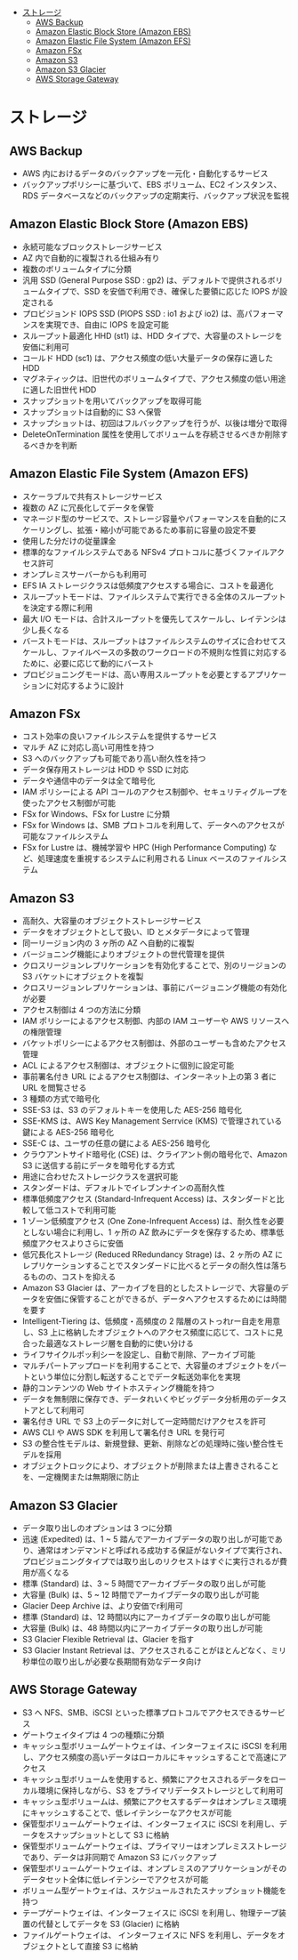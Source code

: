- [ストレージ](#ストレージ)
  - [AWS Backup](#aws-backup)
  - [Amazon Elastic Block Store (Amazon EBS)](#amazon-elastic-block-store-amazon-ebs)
  - [Amazon Elastic File System (Amazon EFS)](#amazon-elastic-file-system-amazon-efs)
  - [Amazon FSx](#amazon-fsx)
  - [Amazon S3](#amazon-s3)
  - [Amazon S3 Glacier](#amazon-s3-glacier)
  - [AWS Storage Gateway](#aws-storage-gateway)

# ストレージ

## AWS Backup
* AWS 内におけるデータのバックアップを一元化・自動化するサービス
* バックアップポリシーに基づいて、EBS ボリューム、EC2 インスタンス、RDS データベースなどのバックアップの定期実行、バックアップ状況を監視

## Amazon Elastic Block Store (Amazon EBS)
* 永続可能なブロックストレージサービス
* AZ 内で自動的に複製される仕組み有り
* 複数のボリュームタイプに分類
* 汎用 SSD (General Purpose SSD : gp2) は、デフォルトで提供されるボリュームタイプで、SSD を安価で利用でき、確保した要領に応じた IOPS が設定される
* プロビジョンド IOPS SSD (PIOPS SSD : io1 および io2) は、高パフォーマンスを実現でき、自由に IOPS を設定可能
* スループット最適化 HHD (st1) は、HDD タイプで、大容量のストレージを安価に利用可
* コールド HDD (sc1) は、アクセス頻度の低い大量データの保存に適した HDD
* マグネティックは、旧世代のボリュームタイプで、アクセス頻度の低い用途に適した旧世代 HDD
* スナップショットを用いてバックアップを取得可能
* スナップショットは自動的に S3 へ保管
* スナップショットは、初回はフルバックアップを行うが、以後は増分で取得
* DeleteOnTermination 属性を使用してボリュームを存続させるべきか削除するべきかを判断

## Amazon Elastic File System (Amazon EFS)
* スケーラブルで共有ストレージサービス
* 複数の AZ に冗長化してデータを保管
* マネージド型のサービスで、ストレージ容量やパフォーマンスを自動的にスケーリングし、拡張・縮小が可能であるため事前に容量の設定不要
* 使用した分だけの従量課金
* 標準的なファイルシステムである NFSv4 プロトコルに基づくファイルアクセス許可
* オンプレミスサーバーからも利用可
* EFS IA ストレージクラスは低頻度アクセスする場合に、コストを最適化
* スループットモードは、ファイルシステムで実行できる全体のスループットを決定する際に利用
* 最大 I/O モードは、合計スループットを優先してスケールし、レイテンシは少し長くなる
* バーストモードは、スループットはファイルシステムのサイズに合わせてスケールし、ファイルベースの多数のワークロードの不規則な性質に対応するために、必要に応じて動的にバースト
* プロビジョニングモードは、高い専用スループットを必要とするアプリケーションに対応するように設計

## Amazon FSx
* コスト効率の良いファイルシステムを提供するサービス
* マルチ AZ に対応し高い可用性を持つ
* S3 へのバックアップも可能であり高い耐久性を持つ
* データ保存用ストレージは HDD や SSD に対応
* データや通信中のデータは全て暗号化
* IAM ポリシーによる API コールのアクセス制御や、セキュリティグループを使ったアクセス制御が可能
* FSx for Windows、FSx for Lustre に分類
* FSx for Windows は、SMB プロトコルを利用して、データへのアクセスが可能なファイルシステム
* FSx for Lustre は、機械学習や HPC (High Performance Computing) など、処理速度を重視するシステムに利用される Linux ベースのファイルシステム

## Amazon S3
* 高耐久、大容量のオブジェクトストレージサービス
* データをオブジェクトとして扱い、ID とメタデータによって管理
* 同一リージョン内の 3 ヶ所の AZ へ自動的に複製
* バージョニング機能によりオブジェクトの世代管理を提供
* クロスリージョンレプリケーションを有効化することで、別のリージョンの S3 バケットにオブジェクトを複製
* クロスリージョンレプリケーションは、事前にバージョニング機能の有効化が必要
* アクセス制御は 4 つの方法に分類
* IAM ポリシーによるアクセス制御、内部の IAM ユーザーや AWS リソースへの権限管理
* バケットポリシーによるアクセス制御は、外部のユーザーも含めたアクセス管理
* ACL によるアクセス制御は、オブジェクトに個別に設定可能
* 事前署名付き URL によるアクセス制御は、インターネット上の第 3 者に URL を閲覧させる
* 3 種類の方式で暗号化
* SSE-S3 は、S3 のデフォルトキーを使用した AES-256 暗号化
* SSE-KMS は、AWS Key Management Serrvice (KMS) で管理されている鍵による AES-256 暗号化
* SSE-C は、ユーザの任意の鍵による AES-256 暗号化
* クラウアントサイド暗号化 (CSE) は、クライアント側の暗号化で、Amazon S3 に送信する前にデータを暗号化する方式
* 用途に合わせたストレージクラスを選択可能
* スタンダードは、デフォルトでイレブンナインの高耐久性
* 標準低頻度アクセス (Standard-Infrequent Access) は、スタンダードと比較して低コストで利用可能
* 1 ゾーン低頻度アクセス (One Zone-Infrequent Access) は、耐久性を必要としない場合に利用し、1 ヶ所の AZ 飲みにデータを保存するため、標準低頻度アクセスよりさらに安価
* 低冗長化ストレージ (Reduced RRedundancy Strage) は、2 ヶ所の AZ にレプリケーションすることでスタンダードに比べるとデータの耐久性は落ちるものの、コストを抑える
* Amazon S3 Glacier は、アーカイブを目的としたストレージで、大容量のデータを安価に保管することができるが、データへアクセスするためには時間を要す
* Intelligent-Tiering は、低頻度・高頻度の 2 階層のストっれrー自走を用意し、S3 上に格納したオブジェクトへのアクセス頻度に応じて、コストに見合った最適なストレージ層を自動的に使い分ける
* ライフサイクルポッ利シーを設定し、自動で削除、アーカイブ可能
* マルチパートアップロードを利用することで、大容量のオブジェクトをパートという単位に分割し転送することでデータ転送効率化を実現
* 静的コンテンツの Web サイトホスティング機能を持つ
* データを無制限に保存でき、データれいくやビッグデータ分析用のデータストアとして利用可
* 署名付き URL で S3 上のデータに対して一定時間だけアクセスを許可
* AWS CLI や AWS SDK を利用して署名付き URL を発行可
* S3 の整合性モデルは、新規登録、更新、削除などの処理時に強い整合性モデルを採用
* オブジェクトロックにより、オブジェクトが削除または上書きされることを、一定機関または無期限に防止

## Amazon S3 Glacier
* データ取り出しのオプションは 3 つに分類
* 迅速 (Expedited) は、1 ~ 5 踏んでアーカイブデータの取り出しが可能であり、通常はオンデマンドと呼ばれる成功する保証がないタイプで実行され、プロビジョニングタイプでは取り出しのリクセストはすぐに実行されるが費用が高くなる
* 標準 (Standard) は、3 ~ 5 時間でアーカイブデータの取り出しが可能
* 大容量 (Bulk) は、5 ~ 12 時間でアーカイブデータの取り出しが可能
* Glacier Deep Archive は、より安価でr利用可
* 標準 (Standard) は、12 時間以内にアーカイブデータの取り出しが可能
* 大容量 (Bulk) は、48 時間以内にアーカイブデータの取り出しが可能
* S3 Glacier Flexible Retrieval は、Glacier を指す
* S3 Glacier Instant Retrieval は、アクセスされることがほとんどなく、ミリ秒単位の取り出しが必要な長期間有効なデータ向け

## AWS Storage Gateway
* S3 へ NFS、SMB、iSCSI といった標準プロトコルでアクセスできるサービス
* ゲートウェイタイプは 4 つの種類に分類
* キャッシュ型ボリュームゲートウェイは、インターフェイスに iSCSI を利用し、アクセス頻度の高いデータはローカルにキャッシュすることで高速にアクセス
* キャッシュ型ボリュームを使用すると、頻繁にアクセスされるデータをローカル環境に保持しながら、S3 をプライマリデータストレージとして利用可
* キャッシュ型ボリュームは、頻繁にアクセスするデータはオンプレミス環境にキャッシュすることで、低レイテンシーなアクセスが可能
* 保管型ボリュームゲートウェイは、インターフェイスに iSCSI を利用し、データをスナップショットとして S3 に格納
* 保管型ボリュームゲートウェイは、プライマリーはオンプレミスストレージであり、データは非同期で Amazon S3 にバックアップ
* 保管型ボリュームゲートウェイは、オンプレミスのアプリケーションがそのデータセット全体に低レイテンシーでアクセスが可能
* ボリューム型ゲートウェイは、スケジュールされたスナップショット機能を持つ
* テープゲートウェイは、インターフェイスに iSCSI を利用し、物理テープ装置の代替としてデータを S3 (Glacier) に格納
* ファイルゲートウェイは、 インターフェイスに NFS を利用し、データをオブジェクトとして直接 S3 に格納
